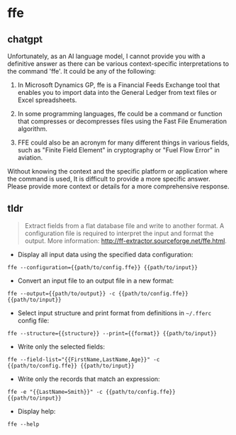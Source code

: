 # ffe 
## chatgpt 
Unfortunately, as an AI language model, I cannot provide you with a definitive answer as there can be various context-specific interpretations to the command 'ffe'. It could be any of the following:

1. In Microsoft Dynamics GP, ffe is a Financial Feeds Exchange tool that enables you to import data into the General Ledger from text files or Excel spreadsheets.

2. In some programming languages, ffe could be a command or function that compresses or decompresses files using the Fast File Enumeration algorithm.

3. FFE could also be an acronym for many different things in various fields, such as "Finite Field Element" in cryptography or "Fuel Flow Error" in aviation.

Without knowing the context and the specific platform or application where the command is used, It is difficult to provide a more specific answer. Please provide more context or details for a more comprehensive response. 

## tldr 
 
> Extract fields from a flat database file and write to another format.
> A configuration file is required to interpret the input and format the output.
> More information: <http://ff-extractor.sourceforge.net/ffe.html>.

- Display all input data using the specified data configuration:

`ffe --configuration={{path/to/config.ffe}} {{path/to/input}}`

- Convert an input file to an output file in a new format:

`ffe --output={{path/to/output}} -c {{path/to/config.ffe}} {{path/to/input}}`

- Select input structure and print format from definitions in `~/.fferc` config file:

`ffe --structure={{structure}} --print={{format}} {{path/to/input}}`

- Write only the selected fields:

`ffe --field-list="{{FirstName,LastName,Age}}" -c {{path/to/config.ffe}} {{path/to/input}}`

- Write only the records that match an expression:

`ffe -e "{{LastName=Smith}}" -c {{path/to/config.ffe}} {{path/to/input}}`

- Display help:

`ffe --help`
